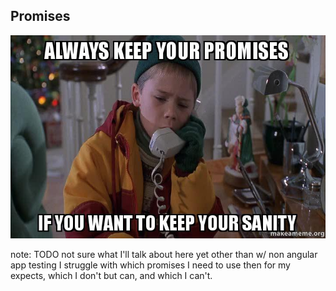 ##  Promises

![KeepPromises](img/keep-promises.jpg "Jingle All The Way is a favorite of mine, and was filmed right here in MSP")

note:
    TODO not sure what I'll talk about here yet other than w/ non angular app testing I struggle with 
    which promises I need to use then for my expects, which I don't but can, and which I can't.
